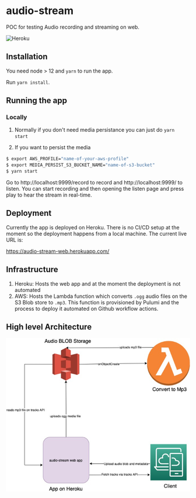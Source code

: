 # audio-stream

POC for testing Audio recording and streaming on web.

![Heroku](https://heroku-badge.herokuapp.com/?app=audio-stream-web)

## Installation

You need node > 12 and `yarn` to run the app.

Run `yarn install`.

## Running the app

### Locally

1. Normally if you don't need media persistance you can just do `yarn start`

2. If you want to persist the media

```sh
$ export AWS_PROFILE="name-of-your-aws-profile"
$ export MEDIA_PERSIST_S3_BUCKET_NAME="name-of-s3-bucket"
$ yarn start
```

Go to http://localhost:9999/record to record and http://localhost:9999/ to listen. You can start recording and then opening the listen page and press play to hear the stream in real-time.

## Deployment

Currently the app is deployed on Heroku. There is no CI/CD setup at the moment so the deployment happens from a local machine. The current live URL is:

https://audio-stream-web.herokuapp.com/

## Infrastructure

1. Heroku: Hosts the web app and at the moment the deployment is not automated
2. AWS: Hosts the Lambda function which converts `.ogg` audio files on the S3 Blob store to `.mp3`. This function is provisioned by Pulumi and the process to deploy it automated on Github workflow actions.

## High level Architecture

![Audio stream architecture diagram](Audio-stream-architecture.jpeg)

